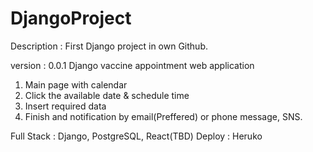 # DjangoProject
Description : First Django project in own Github.

version : 0.0.1
Django vaccine appointment web application

1. Main page with calendar
2. Click the available date & schedule time
3. Insert required data
4. Finish and notification by email(Preffered) or phone message, SNS.

Full Stack : Django, PostgreSQL, React(TBD)
Deploy : Heruko
